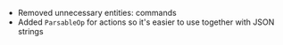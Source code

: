-   Removed unnecessary entities: commands
-   Added `ParsableOp` for actions so it's easier to use together with JSON strings
